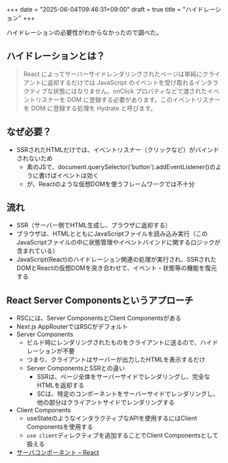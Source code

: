 +++
date = "2025-06-04T09:46:31+09:00"
draft = true
title = "ハイドレーション"
+++


ハイドレーションの必要性がわからなかったので調べた。

## ハイドレーションとは？

> React によってサーバーサイドレンダリングされたページは単純にクライアントに返却するだけでは JavaScript のイベントを受け取れるインタラクティブな状態にはなりません。onClick プロパティなどで渡されたイベントリスナーを DOM に登録する必要があります。このイベントリスナーを DOM に登録する処理を Hydrate と呼びます。

## なぜ必要？

- SSRされたHTMLだけでは、イベントリスナー（クリックなど）がバインドされないため
  - 素のJSで、document.querySelector('button').addEventListener()のように書けばイベントは効く
  - が、Reactのような仮想DOMを使うフレームワークでは不十分

## 流れ

- SSR（サーバー側でHTML生成し、ブラウザに返却する）
- ブラウザは、HTMLとともにJavaScriptファイルを読み込み実行（このJavaScriptファイルの中に状態管理やイベントバインドに関するロジックが含まれている）
- JavaScript(React)のハイドレーション関連の処理が実行され、SSRされたDOMとReactの仮想DOMを突き合わせて、イベント・状態等の機能を復元する

## React Server Componentsというアプローチ

- RSCには、Server ComponentsとClient Componentsがある
- Next.js AppRouterではRSCがデフォルト
- Server Components
  - ビルド時にレンダリングされたものをクライアントに送るので、ハイドレーションが不要
  - つまり、クライアントはサーバーが出力したHTMLを表示するだけ
  - Server ComponentsとSSRとの違い
    - SSRは、ページ全体をサーバーサイドでレンダリングし、完全なHTMLを返却する
    - SCは、特定のコンポーネントをサーバーサイドでレンダリングし、他の部分はクライアントサイドでレンダリングする
- Client Components
  - useStateのようなインタラクティブなAPIを使用するにはClient Componentsを使用する
  - `use client`ディレクティブを追加することでClient Componentsとして扱える
- [サーバコンポーネント – React](https://ja.react.dev/reference/rsc/server-components)